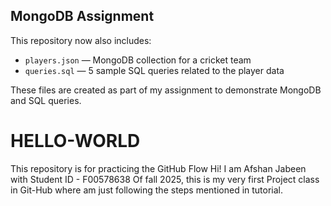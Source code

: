 ## MongoDB Assignment

This repository now also includes:

- `players.json` — MongoDB collection for a cricket team
- `queries.sql` — 5 sample SQL queries related to the player data

These files are created as part of my assignment to demonstrate MongoDB and SQL queries.





# HELLO-WORLD
This repository is for practicing the GitHub Flow
Hi!
I am Afshan Jabeen with Student ID - F00578638
Of fall 2025, this is my very first Project class in Git-Hub where am just following the steps mentioned in tutorial.
